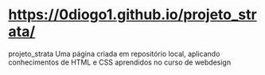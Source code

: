  # https://0diogo1.github.io/projeto_strata/
projeto_strata
Uma página criada em repositório local, aplicando conhecimentos de HTML e CSS aprendidos no curso de webdesign
